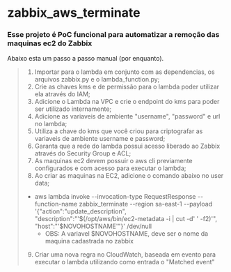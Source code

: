 # zabbix_aws_terminate

### Esse projeto é PoC funcional para automatizar a remoção das maquinas ec2 do Zabbix

Abaixo esta um passo a passo manual (por enquanto).

> 1. Importar para o lambda em conjunto com as dependencias, os arquivos zabbix.py e o lambda_function.py;
> 2. Crie as chaves kms e de permissão para o lambda poder utilizar ela através do IAM;
> 3. Adicione o Lambda na VPC e crie o endpoint do kms para poder ser utilizado internamente;
> 4. Adicione as variaveis de ambiente "username", "password" e url no lambda;
> 5. Utiliza a chave do kms que você criou para criptografar as variaveis de ambiente username e password;
> 6. Garanta que a rede do lambda possui acesso liberado ao Zabbix através do Security Group e ACL;
> 7. As maquinas ec2 devem possuir o aws cli previamente configurados e com acesso para executar o lambda;
> 8. Ao criar as maquinas na EC2, adicione o comando abaixo no user data;
> - aws lambda invoke --invocation-type RequestResponse --function-name zabbix_terminate --region sa-east-1 --payload '{"action":"update_description", "description":"'$(/opt/aws/bin/ec2-metadata -i | cut -d' ' -f2)'", "host":"'$NOVOHOSTNAME'"}' /dev/null
>    - OBS: A variavel $NOVOHOSTNAME, deve ser o nome da maquina cadastrada no zabbix
> 9. Criar uma nova regra no CloudWatch, baseada em evento para executar o lambda utilizando como entrada o "Matched event"


